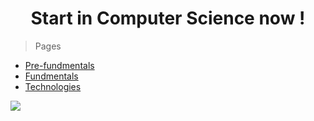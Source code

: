 <h1 align='center'>Start in Computer Science now !
</h1>

> Pages

- [Pre-fundmentals](./pages/pre-fundamentals.md)
- [Fundmentals](./pages/fundamentals.md)
- [Technologies](./pages/technologies.md)

<a href="https://hits.seeyoufarm.com"><img src="https://hits.seeyoufarm.com/api/count/incr/badge.svg?url=https%3A%2F%2Fzelakolase.github.io%2FCSFundamentals.github.io%2F&count_bg=%2379C83D&title_bg=%23555555&icon=&icon_color=%23E7E7E7&title=Page+Views&edge_flat=true"/></a>
